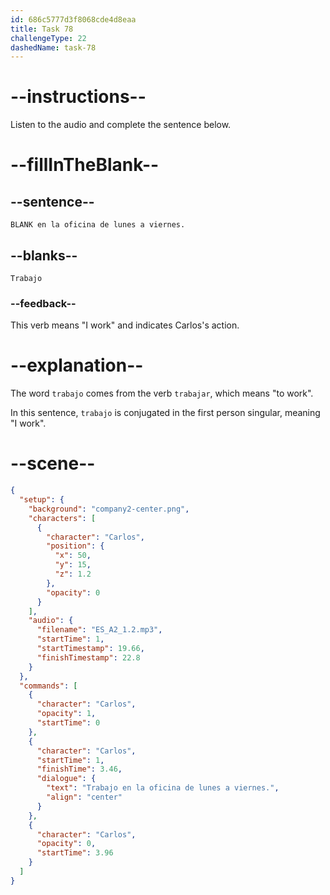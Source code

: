 ```yaml
---
id: 686c5777d3f8068cde4d8eaa
title: Task 78
challengeType: 22
dashedName: task-78
---
```


<!-- (Audio) Carlos: Trabajo en la oficina de lunes a viernes. -->

# --instructions--

Listen to the audio and complete the sentence below.

# --fillInTheBlank--

## --sentence--

`BLANK en la oficina de lunes a viernes.`

## --blanks--

`Trabajo`

### --feedback--

This verb means "I work" and indicates Carlos's action.

# --explanation--

The word `trabajo` comes from the verb `trabajar`, which means "to work". 

In this sentence, `trabajo` is conjugated in the first person singular, meaning "I work".

# --scene--

```json
{
  "setup": {
    "background": "company2-center.png",
    "characters": [
      {
        "character": "Carlos",
        "position": {
          "x": 50,
          "y": 15,
          "z": 1.2
        },
        "opacity": 0
      }
    ],
    "audio": {
      "filename": "ES_A2_1.2.mp3",
      "startTime": 1,
      "startTimestamp": 19.66,
      "finishTimestamp": 22.8
    }
  },
  "commands": [
    {
      "character": "Carlos",
      "opacity": 1,
      "startTime": 0
    },
    {
      "character": "Carlos",
      "startTime": 1,
      "finishTime": 3.46,
      "dialogue": {
        "text": "Trabajo en la oficina de lunes a viernes.",
        "align": "center"
      }
    },
    {
      "character": "Carlos",
      "opacity": 0,
      "startTime": 3.96
    }
  ]
}
```
